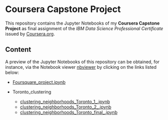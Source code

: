 # Coursera Capstone Project
This repository contains the Jupyter Notebooks of my **Coursera Capstone Project** as final assignment of the _IBM Data Science Professional Certificate_ issued by [Coursera.org](https://www.coursera.org).

## Content
A preview of the Jupyter Notebooks of this repository can be obtained, for instance, via the Notebook viewer [nbviewer](https://nbviewer.jupyter.org) by clicking on the links listed below:

- [Foursquare_project.ipynb](https://nbviewer.jupyter.org/github/angelodm/Coursera_Capstone/blob/master/Foursquare_project.ipynb)

- Toronto_clustering
  - [clustering_neighborhoods_Toronto_1_.ipynb](https://nbviewer.jupyter.org/github/angelodm/Coursera_Capstone/blob/master/Toronto_clustering/clustering_neighborhoods_Toronto_1_.ipynb)
  - [clustering_neighborhoods_Toronto_2_.ipynb](https://nbviewer.jupyter.org/github/angelodm/Coursera_Capstone/blob/master/Toronto_clustering/clustering_neighborhoods_Toronto_2_.ipynb)
  - [clustering_neighborhoods_Toronto_final_.ipynb](https://nbviewer.jupyter.org/github/angelodm/Coursera_Capstone/blob/master/Toronto_clustering/clustering_neighborhoods_Toronto_final_.ipynb)
